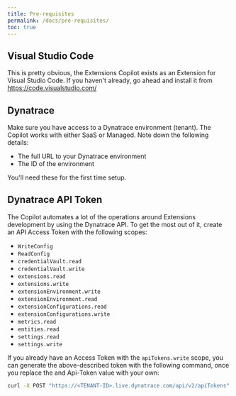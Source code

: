 ```yaml
---
title: Pre-requisites
permalink: /docs/pre-requisites/
toc: true
---
```


## Visual Studio Code

This is pretty obvious, the Extensions Copilot exists as an Extension for Visual Studio Code. If you haven't already, go ahead and install it from https://code.visualstudio.com/

## Dynatrace

Make sure you have access to a Dynatrace environment (tenant). The Copilot works with either SaaS or Managed. Note down the following details:
- The full URL to your Dynatrace environment
- The ID of the environment

You'll need these for the first time setup.

## Dynatrace API Token

The Copilot automates a lot of the operations around Extensions development by using the Dynatrace API. To get the most out of it, create an API Access Token with the following scopes:
- `WriteConfig`
- `ReadConfig`
- `credentialVault.read`
- `credentialVault.write`
- `extensions.read`
- `extensions.write`
- `extensionEnvironment.write`
- `extensionEnvironment.read`
- `extensionConfigurations.read`
- `extensionConfigurations.write`
- `metrics.read`
- `entities.read`
- `settings.read`
- `settings.write`

If you already have an Access Token with the `apiTokens.write` scope, you can generate the above-described token with the following command, once you replace the <TENANT-ID> and Api-Token value with your own:

```sh
curl -X POST "https://<TENANT-ID>.live.dynatrace.com/api/v2/apiTokens" -H "accept: application/json; charset=utf-8" -H "Content-Type: application/json; charset=utf-8" -d "{\"name\":\"Dynatrace Extensions Copilot\",\"scopes\":[\"entities.read\",\"extensionConfigurations.read\",\"extensionConfigurations.write\",\"extensionEnvironment.read\",\"extensionEnvironment.write\",\"extensions.read\",\"extensions.write\",\"metrics.read\",\"settings.read\",\"settings.write\",\"credentialVault.read\",\"credentialVault.write\",\"ReadConfig\",\"WriteConfig\"]}" -H "Authorization: Api-Token <CHANGE-ME>"
```